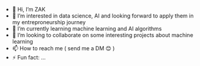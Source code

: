 - 👋 Hi, I’m ZAK
- 👀 I’m interested in data science, AI and looking forward to apply them in my entreproneurship  journey
- 🌱 I’m currently learning machine learning and AI algorithms
- 💞️ I’m looking to collaborate on some interesting projects about machine learning
- 📫 How to reach me ( send me a DM 😊 )
- ⚡ Fun fact: ...

<!---
ZakkJL/ZakkJL is a ✨ special ✨ repository because its `README.md` (this file) appears on your GitHub profile.
You can click the Preview link to take a look at your changes.
--->
